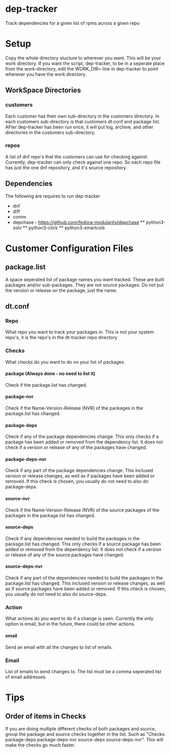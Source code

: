 # dep-tracker
Track dependencies for a given list of rpms across a given repo

# Setup
Copy the whole directory stucture to wherever you want.  This will be your work directory.
If you want the script, dep-tracker, to be in a seperate place from the work-directory, edit the WORK_DIR= line in dep-tracker to point wherever you have the work directory.
## WorkSpace Directories
### customers
Each customer has their own sub-directory in the customers directory.
In each customers sub-directory is that customers dt.conf and package list.
AFter dep-tracker has been run once, it will put log, archive, and other directories in the customers sub-directory.
### repos
A list of dnf repo's that the customers can use for checking against.  Currently, dep-tracker can only check against one repo.  So each repo file has just the one dnf repository, and it's source repository.
## Dependencies
The following are requires to run dep-tracker
* dnf
* diff
* comm
* depchase - https://github.com/fedora-modularity/depchase
** python3-solv
** python3-click
** python3-smartcols

# Customer Configuration Files

## package.list
A space seperated list of package names you want tracked.  These are built packages and/or sub-packages.  They are not source packages.
Do not put the version or release on the package, just the name.

## dt.conf
### Repo
What repo you want to track your packages in.
This is not your system repo's, it is the repo's in the dt-tracker repo directory

### Checks
What checks do you want to do on your list of packages.
#### package (Always done - no need to list it)
Check if the package.list has changed.
#### package-nvr
Check if the Name-Version-Release (NVR) of the packages in the package.list has changed.
#### package-deps
Check if any of the package dependencies change.  This only checks if a package has been added or removed from the dependency list.  It does not check if a version or release of any of the packages have changed.
#### package-deps-nvr
Check if any part of the package dependencies change.  This inclused version or release changes, as well as if packages have been added or removed.  If this check is chosen, you usually do not need to also do package-deps.
#### source-nvr
Check if the Name-Version-Release (NVR) of the source packages of the packages in the package.list has changed.
#### source-deps
Check if any dependencies needed to build the packages in the package.list has changed.  This only checks if a source package has been added or removed from the dependency list.  It does not check if a version or release of any of the source packages have changed.
#### source-deps-nvr
Check if any part of the dependencies needed to build the packages in the package.list has changed.  This inclused version or release changes, as well as if source packages have been added or removed.  If this check is chosen, you usually do not need to also do source-deps.

### Action
What actions do you want to do if a change is seen.
Currently the only option is email, but in the future, there could be other actions.
#### email
Send an email with all the changes to list of emails.

### Email
List of emails to send changes to.
The list must be a comma seperated list of email addresses.


# Tips
## Order of items in Checks
If you are doing multiple different checks of both packages and source, group the package and source checks together in the list.  Such as "Checks: package-deps package-deps-nvr source-deps source-deps-nvr".  This will make the checks go much faster.
